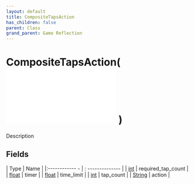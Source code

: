 ```yaml
---
layout: default
title: CompositeTapsAction
has_children: false
parent: Class
grand_parent: Game Reflection
---
```

# CompositeTapsAction( ![ CompositeAction ](game-reflection/classes/composite_action.md) )
Description 

## Fields
| Type | Name |
|:------------ - | : -------------- |
| [int](game-reflection/enums/int.md) | required_tap_count |
| [float](game-reflection/components/float.md) | timer |
| [float](game-reflection/components/float.md) | time_limit |
| [int](game-reflection/enums/int.md) | tap_count |
| [String](game-reflection/components/string.md) | action |
